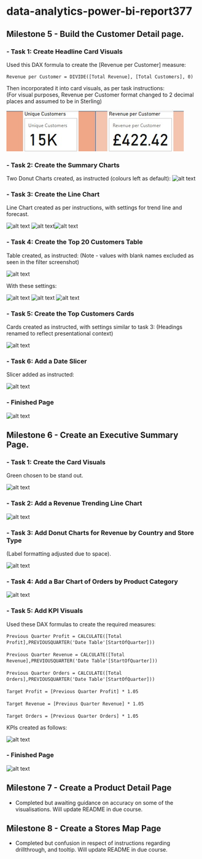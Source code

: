 # data-analytics-power-bi-report377
## Milestone 5 - Build the Customer Detail page.
### - Task 1: Create Headline Card Visuals
Used this DAX formula to create the [Revenue per Customer] measure:

    Revenue per Customer = DIVIDE([Total Revenue], [Total Customers], 0)

Then incorporated it into card visuals, as per task instructions:  
(For visual purposes, Revenue per Customer format changed to 2 decimal places and assumed to be in Sterling)

![alt text](images/M5T1.jpg)

### - Task 2: Create the Summary Charts
Two Donut Charts created, as instructed (colours left as default):
![alt text](M5T2.jpg)

### - Task 3: Create the Line Chart
Line Chart created as per instructions, with settings for trend line and forecast.

![alt text](M5T3a.jpg)
![alt text](M5T3b.jpg)![alt text](M5T3c.jpg)

### - Task 4: Create the Top 20 Customers Table
Table created, as instructed:
(Note - values with blank names excluded as seen in the filter screenshot)

![alt text](M5T4a.jpg)

With these settings:

![alt text](M5T4b.jpg) ![alt text](M5T4c.jpg) ![alt text](M5T4d.jpg)

### - Task 5: Create the Top Customers Cards
Cards created as instructed, with settings similar to task 3:
(Headings renamed to reflect presentational context)

![alt text](M5T5.jpg)

### - Task 6: Add a Date Slicer
Slicer added as instructed:

![alt text](M5T6.jpg)

### - Finished Page

![alt text](Finish.jpg)


## Milestone 6 - Create an Executive Summary Page.
### - Task 1: Create the Card Visuals
Green chosen to be stand out.

![alt text](M6T1a.jpg)

### - Task 2: Add a Revenue Trending Line Chart

![alt text](M6T2.jpg)

### - Task 3: Add Donut Charts for Revenue by Country and Store Type
(Label formatting adjusted due to space).

![alt text](M6T3-1.jpg)

### - Task 4: Add a Bar Chart of Orders by Product Category

![alt text](M6T4.jpg)

### - Task 5: Add KPI Visuals
Used these DAX formulas to create the required measures:

    Previous Quarter Profit = CALCULATE([Total Profit],PREVIOUSQUARTER('Date Table'[StartOfQuarter]))

    Previous Quarter Revenue = CALCULATE([Total Revenue],PREVIOUSQUARTER('Date Table'[StartOfQuarter]))

    Previous Quarter Orders = CALCULATE([Total Orders],PREVIOUSQUARTER('Date Table'[StartOfQuarter]))

    Target Profit = [Previous Quarter Profit] * 1.05

    Target Revenue = [Previous Quarter Revenue] * 1.05

    Target Orders = [Previous Quarter Orders] * 1.05

KPIs created as follows:

![alt text](M6T5.jpg)

### - Finished Page

![alt text](<M6 Finish.jpg>)

## Milestone 7 - Create a Product Detail Page
 - Completed but awaiting guidance on accuracy on some of the visualisations. Will update README in due course.

 ## Milestone 8 - Create a Stores Map Page
 - Completed but confusion in respect of instructions regarding drillthrough, and tooltip. Will update README in due course.